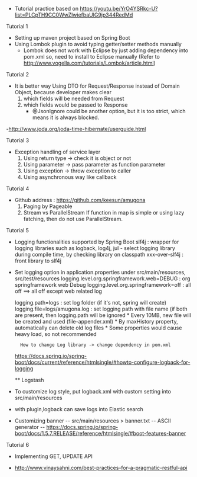 * Tutorial practice based on https://youtu.be/YrO4YSRkc-U?list=PLCpTH9CC0WwZlwiefbaUlG9jp344RedMd

Tutorial 1
- Setting up maven project based on Spring Boot
- Using Lombok plugin to avoid typing getter/setter methods manually
  * Lombok does not work with Eclipse by just adding dependency into pom.xml
    so, need to install to Eclipse manually (Refer to http://www.vogella.com/tutorials/Lombok/article.html)

Tutorial 2
- It is better way Using DTO for Request/Response instead of Domain Object,
  because developer makes clear 
  1. which fields will be needed from Request
  2. which fields would be passed to Response
     * @JsonIgnore could be another option, but it is too strict, 
        which means it is always blocked. 

-http://www.joda.org/joda-time-hibernate/userguide.html

Tutorial 3
- Exception handling of service layer
  1. Using return type -> check it is object or not
  2. Using parameter   -> pass parameter as function parameter
  3. Using exception   -> throw exception to caller
  4. Using asynchronous way like callback
  
Tutorial 4
- Github address : https://github.com/keesun/amugona
  1. Paging by Pageable
  2. Stream vs ParallelStream
     If function in map is simple or using lazy fatching, then do not use ParallelStream.

Tutorial 5
- Logging functionalities supported by Spring Boot
	slf4j : wrapper for logging libraries such as logback, log4j, jul
		- select logging library during compile time, by checking library on classpath
	xxx-over-slf4j : front library to slf4j
- Set logging option in application.properties under src/main/resources, src/test/resources
	logging.level.org.springframework.web=DEBUG : org springframework web Debug
	logging.level.org.springframework=off : all off
	==> all off except web related log
	
	logging.path=logs : set log folder (if it's not, spring will create)
	logging.file=logs/amugona.log : set logging path with file name (if both are present, then logging.path will be ignored
		* Every 10MB, new file will be created and used (file-appender.xml)
		* By maxHistory property, automatically can delete old log files
		* Some properties would cause heavy load, so not recommended
		
		How to change Log library -> change dependency in pom.xml
	
	https://docs.spring.io/spring-boot/docs/current/reference/htmlsingle/#howto-configure-logback-for-logging
	
	** Logstash  
- To customize log style, put logback.xml with custom setting into src/main/resources
* with plugin,logback can save logs into Elastic search





- Customizing banner
	-- src/main/resources > banner.txt
	-- ASCII generator
	-- https://docs.spring.io/spring-boot/docs/1.5.7.RELEASE/reference/htmlsingle/#boot-features-banner

Tutorial 6
- Implementing GET, UPDATE API

* http://www.vinaysahni.com/best-practices-for-a-pragmatic-restful-api


